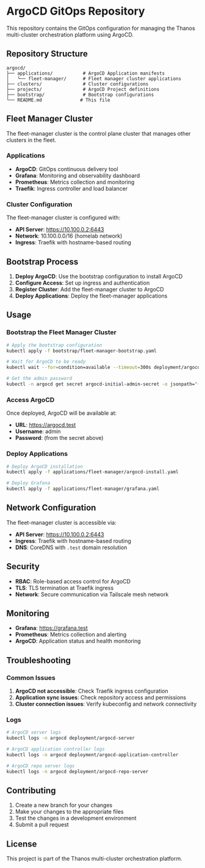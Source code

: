 # ArgoCD GitOps Repository

This repository contains the GitOps configuration for managing the Thanos multi-cluster orchestration platform using ArgoCD.

## Repository Structure

```
argocd/
├── applications/           # ArgoCD Application manifests
│   └── fleet-manager/      # Fleet manager cluster applications
├── clusters/               # Cluster configurations
├── projects/               # ArgoCD Project definitions
├── bootstrap/              # Bootstrap configurations
└── README.md              # This file
```

## Fleet Manager Cluster

The fleet-manager cluster is the control plane cluster that manages other clusters in the fleet.

### Applications

- **ArgoCD**: GitOps continuous delivery tool
- **Grafana**: Monitoring and observability dashboard
- **Prometheus**: Metrics collection and monitoring
- **Traefik**: Ingress controller and load balancer

### Cluster Configuration

The fleet-manager cluster is configured with:
- **API Server**: https://10.100.0.2:6443
- **Network**: 10.100.0.0/16 (homelab network)
- **Ingress**: Traefik with hostname-based routing

## Bootstrap Process

1. **Deploy ArgoCD**: Use the bootstrap configuration to install ArgoCD
2. **Configure Access**: Set up ingress and authentication
3. **Register Cluster**: Add the fleet-manager cluster to ArgoCD
4. **Deploy Applications**: Deploy the fleet-manager applications

## Usage

### Bootstrap the Fleet Manager Cluster

```bash
# Apply the bootstrap configuration
kubectl apply -f bootstrap/fleet-manager-bootstrap.yaml

# Wait for ArgoCD to be ready
kubectl wait --for=condition=available --timeout=300s deployment/argocd-server -n argocd

# Get the admin password
kubectl -n argocd get secret argocd-initial-admin-secret -o jsonpath="{.data.password}" | base64 -d
```

### Access ArgoCD

Once deployed, ArgoCD will be available at:
- **URL**: https://argocd.test
- **Username**: admin
- **Password**: (from the secret above)

### Deploy Applications

```bash
# Deploy ArgoCD installation
kubectl apply -f applications/fleet-manager/argocd-install.yaml

# Deploy Grafana
kubectl apply -f applications/fleet-manager/grafana.yaml
```

## Network Configuration

The fleet-manager cluster is accessible via:
- **API Server**: https://10.100.0.2:6443
- **Ingress**: Traefik with hostname-based routing
- **DNS**: CoreDNS with `.test` domain resolution

## Security

- **RBAC**: Role-based access control for ArgoCD
- **TLS**: TLS termination at Traefik ingress
- **Network**: Secure communication via Tailscale mesh network

## Monitoring

- **Grafana**: https://grafana.test
- **Prometheus**: Metrics collection and alerting
- **ArgoCD**: Application status and health monitoring

## Troubleshooting

### Common Issues

1. **ArgoCD not accessible**: Check Traefik ingress configuration
2. **Application sync issues**: Check repository access and permissions
3. **Cluster connection issues**: Verify kubeconfig and network connectivity

### Logs

```bash
# ArgoCD server logs
kubectl logs -n argocd deployment/argocd-server

# ArgoCD application controller logs
kubectl logs -n argocd deployment/argocd-application-controller

# ArgoCD repo server logs
kubectl logs -n argocd deployment/argocd-repo-server
```

## Contributing

1. Create a new branch for your changes
2. Make your changes to the appropriate files
3. Test the changes in a development environment
4. Submit a pull request

## License

This project is part of the Thanos multi-cluster orchestration platform.
